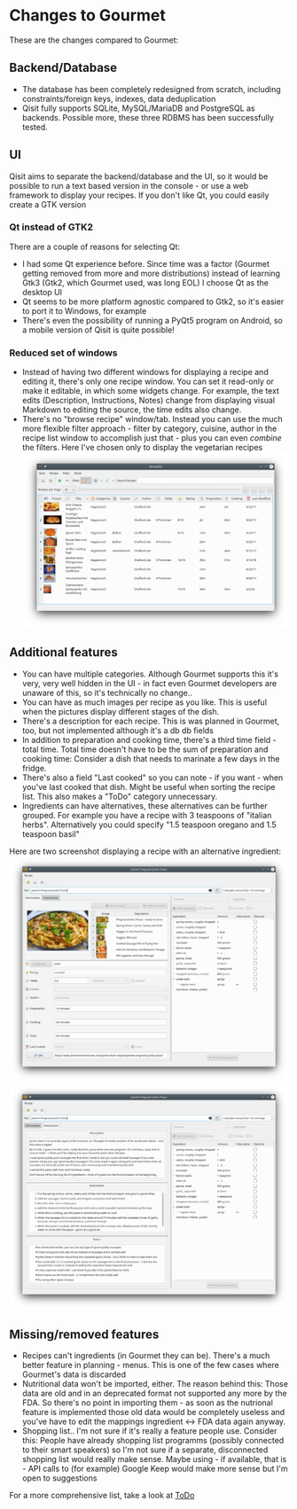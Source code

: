 # Changes to Gourmet
These are the changes compared to Gourmet:
## Backend/Database
* The database has been completely redesigned from scratch, including constraints/foreign keys, indexes, data
deduplication
* Qisit fully supports SQLite, MySQL/MariaDB and PostgreSQL as backends. Possible more, these three RDBMS has been 
successfully tested. 

## UI
Qisit aims to separate the backend/database and the UI, so it would be possible to run a text based version in the 
console - or use a web framework to display your recipes. If you don't like Qt, you could easily create a GTK version

### Qt instead of GTK2
There are a couple of reasons for selecting Qt:
* I had some Qt experience before. Since time was a factor (Gourmet getting removed from more and more distributions) 
instead of learning Gtk3 (Gtk2, which Gourmet used, was long EOL) I choose Qt as the 
desktop UI
* Qt seems to be more platform agnostic compared to Gtk2, so it's easier to port it to Windows, for example
* There's even the possibility of running a PyQt5 program on Android, so a mobile version of Qisit is quite possible!

### Reduced set of windows
* Instead of having two different windows for displaying a recipe and editing it, there's only one recipe window. 
You can set it read-only or make it editable, in which some widgets change. For example, the text edits 
(Description, Instructions, Notes) change from displaying visual Markdown to editing the source,
the time edits also change.
* There's no "browse recipe" window/tab. Instead you can use the much more flexible filter approach - filter by 
category, cuisine, author in the recipe list window to accomplish just that - plus you can even 
*combine* the filters. Here I've chosen only to display the vegetarian recipes
![Filter applied](screenshots/recipelist.png)

## Additional features
* You can have multiple categories. Although Gourmet supports this it's very, very well hidden in the UI - in fact 
even Gourmet developers are unaware of this, so it's technically no change..
* You can have as much images per recipe as you like. This is useful when the pictures display different stages of the
dish.
* There's a description for each recipe. This is was planned in Gourmet, too, but not implemented although it's a db 
db fields
* In addition to preparation and cooking time, there's a third time field - total time. Total time doesn't have to be
the sum of preparation and cooking time: Consider a dish that needs to marinate a few days in the fridge.
* There's also a field "Last cooked" so you can note - if you want - when you've last cooked that dish. Might be useful
when sorting the recipe list. This also makes a "ToDo" category unnecessary.
* Ingredients can have alternatives, these alternatives can be further grouped. For example you have a recipe with
3 teaspoons of "italian herbs". Alternatively you could specify "1.5 teaspoon oregano and 1.5 teaspoon basil"

Here are two screenshot displaying a recipe with an alternative ingredient:
![Recipe front](screenshots/recipefront.png) ![Recipe back](screenshots/recipeback.png)

## Missing/removed features
* Recipes can't ingredients (in Gourmet they can be). There's a much better feature in planning - menus. 
This is one of the few cases where Gourmet's data is discarded
* Nutritional data won't be imported, either. The reason behind this: Those data are old and in an deprecated format 
not supported any more by the FDA. So there's no point in importing them - as soon as the nutrional feature is 
implemented those old data would be completely useless and you've have to edit the mappings ingredient <-> FDA data
again anyway. 
* Shopping list.. I'm not sure if it's really a feature people use. Consider this: People have already shopping list
programms (possibly connected to their smart speakers) so I'm not sure if a separate, disconnected shopping list would 
really make sense. Maybe using - if available, that is - API calls to (for example) Google Keep would make more sense 
but I'm open to suggestions

For a more comprehensive list, take a look at [ToDo](Todo.md)
